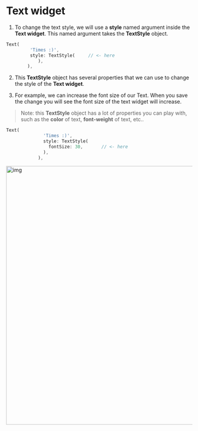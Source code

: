 # Text widget



1. To change the text style, we will use a **style** named argument inside the **Text widget**. This named argument takes the **TextStyle** object.

```dart
Text(
         'Times :)',
         style: TextStyle(     // <- here 
         	),
        ),

```



2. This **TextStyle** object has several properties that we can use to change the style of the **Text widget**.



3. For example, we can increase the font size of our Text. When you save the change you will see the font size of the text widget will increase.

> Note: this **TextStyle** object has a lot of properties you can play with, such as the **color** of text, **font-weight** of text, etc..



```dart
Text(
              'Times :)',
              style: TextStyle(                       
                fontSize: 30,       // <- here
              ),
            ),

```



<img src="https://lh3.googleusercontent.com/TNDK__hl5bqpRwmkY_uEFMz7O4Hi5q2WguMj5Q1vcQ8tU3t33JwDm_R71XNz4ZQDCuJzC32hra5P4mu6BK7L1MdibMA2tV06CBw4lBQxLnUH0B8PiUHuz4L1Z9A8-tCw_ySiYIiu" alt="img" width="700" />







